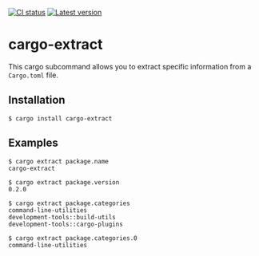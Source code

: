 [![CI status](https://github.com/LimeEng/cargo-extract/actions/workflows/ci.yaml/badge.svg)](https://github.com/LimeEng/cargo-extract/actions/workflows/ci.yaml)
[![Latest version](https://img.shields.io/crates/v/cargo-extract.svg)](https://crates.io/crates/cargo-extract)

# cargo-extract

This cargo subcommand allows you to extract specific information from a `Cargo.toml` file.

## Installation

```
$ cargo install cargo-extract
```

## Examples

```
$ cargo extract package.name
cargo-extract

$ cargo extract package.version
0.2.0

$ cargo extract package.categories
command-line-utilities
development-tools::build-utils
development-tools::cargo-plugins

$ cargo extract package.categories.0
command-line-utilities
```
